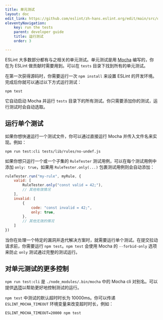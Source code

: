 ```yaml
---
title: 单元测试
layout: doc
edit_link: https://github.com/eslint/zh-hans.eslint.org/edit/main/src/developer-guide/unit-tests.md
eleventyNavigation:
    key: run the tests
    parent: developer guide
    title: 运行测试
    order: 3

---
```


ESLint 大多数部分都有与之相关的单元测试。单元测试是用 [Mocha](https://mochajs.org/) 编写的，你在为 ESLint 做贡献时需要用到。可以在 `tests` 目录下找到所有的单元测试。

在第一次获得源码时，你需要运行一次 `npm install` 来设置 ESLint 的开发环境。完成后你就可以通过以下方式运行测试：

```shell
npm test
```

它自动启动 Mocha 并运行 `tests` 目录下的所有测试。你只需要添加你的测试，运行测试时会自动选取。

## 运行单个测试

如果你想快速运行一个测试文件，你可以通过直接运行 Mocha 并传入文件名来实现。例如：

```shell
npm run test:cli tests/lib/rules/no-undef.js
```

如果你想只运行一个或一个子集的 `RuleTester` 测试用例，可以在每个测试用例中添加 `only: true`，如果用 `RuleTester.only(...)` 包裹测试用例则会自动添加：

```js
ruleTester.run("my-rule", myRule, {
    valid: [
        RuleTester.only("const valid = 42;"),
        // 其他有效情况
    ],
    invalid: [
        {
            code: "const invalid = 42;",
            only: true,
        },
        // 其他无效的情况
    ]
})
```

当你在处理一个特定的漏洞并迭代解决方案时，就需要运行单个测试。在提交拉动请求前，你需要运行 `npm test`。`npm test` 会使用 Mocha 的 `--forbid-only` 选项来防止 `only` 测试通过完整的测试运行。

## 对单元测试的更多控制

`npm run test:cli` 是 `./node_modules/.bin/mocha` 中的 Mocha cli 对别名。可以提供[选项](https://mochajs.org/#command-line-usage)以帮助更好地控制测试的运行。

`npm test` 中测试的默认超时时长为 10000ms。你可以传递 `ESLINT_MOCHA_TIMEOUT` 环境变量来改变超时时长，例如：

```shell
ESLINT_MOCHA_TIMEOUT=20000 npm test
```
